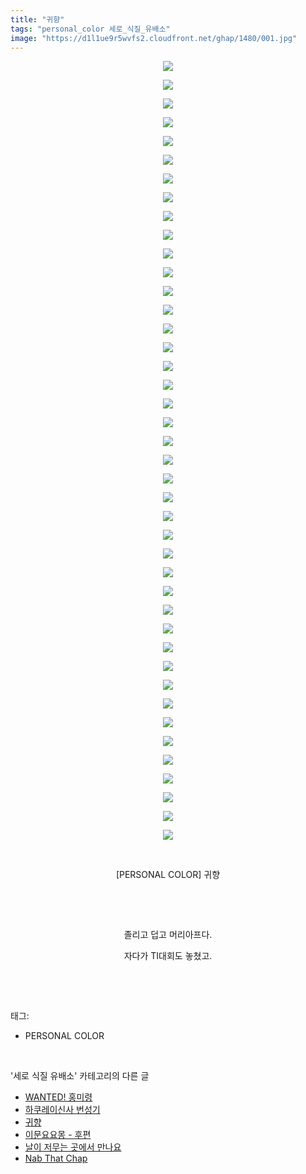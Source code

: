 ```yaml
---
title: "귀향"
tags: "personal_color 세로_식질_유배소"
image: "https://d1l1ue9r5wvfs2.cloudfront.net/ghap/1480/001.jpg"
---
```

<div class="article">
<p style="text-align: center; clear: none; float: none;"><img src="{{ site.imgserver9 }}/ghap/1480/001.jpg"/></p>
<p style="text-align: center; clear: none; float: none;"><img src="{{ site.imgserver9 }}/ghap/1480/002.jpg"/></p>
<p style="text-align: center; clear: none; float: none;"><img src="{{ site.imgserver9 }}/ghap/1480/003.jpg"/></p>
<p style="text-align: center; clear: none; float: none;"><img src="{{ site.imgserver9 }}/ghap/1480/004.jpg"/></p>
<p style="text-align: center; clear: none; float: none;"><img src="{{ site.imgserver9 }}/ghap/1480/005.jpg"/></p>
<p style="text-align: center; clear: none; float: none;"><img src="{{ site.imgserver9 }}/ghap/1480/006.jpg"/></p>
<p style="text-align: center; clear: none; float: none;"><img src="{{ site.imgserver9 }}/ghap/1480/007.jpg"/></p>
<p style="text-align: center; clear: none; float: none;"><img src="{{ site.imgserver9 }}/ghap/1480/008.jpg"/></p>
<p style="text-align: center; clear: none; float: none;"><img src="{{ site.imgserver9 }}/ghap/1480/009.jpg"/></p>
<p style="text-align: center; clear: none; float: none;"><img src="{{ site.imgserver9 }}/ghap/1480/010.jpg"/></p>
<p style="text-align: center; clear: none; float: none;"><img src="{{ site.imgserver9 }}/ghap/1480/011.jpg"/></p>
<p style="text-align: center; clear: none; float: none;"><img src="{{ site.imgserver9 }}/ghap/1480/012.jpg"/></p>
<p style="text-align: center; clear: none; float: none;"><img src="{{ site.imgserver9 }}/ghap/1480/013.jpg"/></p>
<p style="text-align: center; clear: none; float: none;"><img src="{{ site.imgserver9 }}/ghap/1480/014.jpg"/></p>
<p style="text-align: center; clear: none; float: none;"><img src="{{ site.imgserver9 }}/ghap/1480/015.jpg"/></p>
<p style="text-align: center; clear: none; float: none;"><img src="{{ site.imgserver9 }}/ghap/1480/016.jpg"/></p>
<p style="text-align: center; clear: none; float: none;"><img src="{{ site.imgserver9 }}/ghap/1480/017.jpg"/></p>
<p style="text-align: center; clear: none; float: none;"><img src="{{ site.imgserver9 }}/ghap/1480/018.jpg"/></p>
<p style="text-align: center; clear: none; float: none;"><img src="{{ site.imgserver9 }}/ghap/1480/019.jpg"/></p>
<p style="text-align: center; clear: none; float: none;"><img src="{{ site.imgserver9 }}/ghap/1480/020.jpg"/></p>
<p style="text-align: center; clear: none; float: none;"><img src="{{ site.imgserver9 }}/ghap/1480/021.jpg"/></p>
<p style="text-align: center; clear: none; float: none;"><img src="{{ site.imgserver9 }}/ghap/1480/022.jpg"/></p>
<p style="text-align: center; clear: none; float: none;"><img src="{{ site.imgserver9 }}/ghap/1480/023.jpg"/></p>
<p style="text-align: center; clear: none; float: none;"><img src="{{ site.imgserver9 }}/ghap/1480/024.jpg"/></p>
<p style="text-align: center; clear: none; float: none;"><img src="{{ site.imgserver9 }}/ghap/1480/025.jpg"/></p>
<p style="text-align: center; clear: none; float: none;"><img src="{{ site.imgserver9 }}/ghap/1480/026.jpg"/></p>
<p style="text-align: center; clear: none; float: none;"><img src="{{ site.imgserver9 }}/ghap/1480/027.jpg"/></p>
<p style="text-align: center; clear: none; float: none;"><img src="{{ site.imgserver9 }}/ghap/1480/028.jpg"/></p>
<p style="text-align: center; clear: none; float: none;"><img src="{{ site.imgserver9 }}/ghap/1480/029.jpg"/></p>
<p style="text-align: center; clear: none; float: none;"><img src="{{ site.imgserver9 }}/ghap/1480/030.jpg"/></p>
<p style="text-align: center; clear: none; float: none;"><img src="{{ site.imgserver9 }}/ghap/1480/031.jpg"/></p>
<p style="text-align: center; clear: none; float: none;"><img src="{{ site.imgserver9 }}/ghap/1480/032.jpg"/></p>
<p style="text-align: center; clear: none; float: none;"><img src="{{ site.imgserver9 }}/ghap/1480/033.jpg"/></p>
<p style="text-align: center; clear: none; float: none;"><img src="{{ site.imgserver9 }}/ghap/1480/034.jpg"/></p>
<p style="text-align: center; clear: none; float: none;"><img src="{{ site.imgserver9 }}/ghap/1480/035.jpg"/></p>
<p style="text-align: center; clear: none; float: none;"><img src="{{ site.imgserver9 }}/ghap/1480/036.jpg"/></p>
<p style="text-align: center; clear: none; float: none;"><img src="{{ site.imgserver9 }}/ghap/1480/037.jpg"/></p>
<p style="text-align: center; clear: none; float: none;"><img src="{{ site.imgserver9 }}/ghap/1480/038.jpg"/></p>
<p style="text-align: center; clear: none; float: none;"><img src="{{ site.imgserver9 }}/ghap/1480/039.jpg"/></p>
<p style="text-align: center; clear: none; float: none;"><img src="{{ site.imgserver9 }}/ghap/1480/040.jpg"/></p>
<p style="text-align: center; clear: none; float: none;"><img src="{{ site.imgserver9 }}/ghap/1480/041.jpg"/></p>
<p style="text-align: center; clear: none; float: none;"><img src="{{ site.imgserver9 }}/ghap/1480/042.jpg"/></p>
<p style="text-align: center; clear: none; float: none;"><br/></p>
<p style="text-align: center; clear: none; float: none;">[PERSONAL COLOR] 귀향</p>
<p style="text-align: center; clear: none; float: none;"><br/></p>
<p style="text-align: center; clear: none; float: none;"><br/></p>
<p style="text-align: center; clear: none; float: none;">졸리고 덥고 머리아프다.</p>
<p style="text-align: center; clear: none; float: none;">자다가 TI대회도 놓쳤고.</p>
<p><br/></p>
</div><br/>
<div class="tagTrail">
<p>태그: </p>
<ul>
<li>PERSONAL COLOR</li>
</ul>
</div><br/>
<div class="another">
<p>'세로 식질 유배소' 카테고리의 다른 글</p>
<ul>
<li><a href="/ghap_1499">WANTED! 홍미령</a></li>
<li><a href="/ghap_1484">하쿠레이신사 번성기</a></li>
<li><a href="/ghap_1480">귀향</a></li>
<li><a href="/ghap_1463">이문요요몽 - 후편</a></li>
<li><a href="/ghap_1447">날이 저무는 곳에서 만나요</a></li>
<li><a href="/ghap_1439">Nab That Chap</a></li>
</ul>
</div><br/>
<div class="cb_module cb_fluid">
<div class="cb_wrt cb_profile">
</div><!-- commentList close -->
</div><br/>
